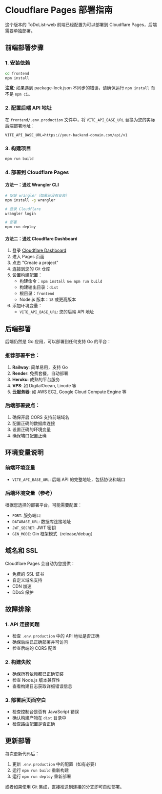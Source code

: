 # Cloudflare Pages 部署指南

这个版本的 ToDoList-web 前端已经配置为可以部署到 Cloudflare Pages，后端需要单独部署。

## 前端部署步骤

### 1. 安装依赖
```bash
cd frontend
npm install
```

**注意**: 如果遇到 package-lock.json 不同步的错误，请确保运行 `npm install` 而不是 `npm ci`。

### 2. 配置后端 API 地址
在 `frontend/.env.production` 文件中，将 `VITE_API_BASE_URL` 替换为您的实际后端部署地址：
```
VITE_API_BASE_URL=https://your-backend-domain.com/api/v1
```

### 3. 构建项目
```bash
npm run build
```

### 4. 部署到 Cloudflare Pages

#### 方法一：通过 Wrangler CLI
```bash
# 安装 wrangler（如果还没有安装）
npm install -g wrangler

# 登录 Cloudflare
wrangler login

# 部署
npm run deploy
```

#### 方法二：通过 Cloudflare Dashboard
1. 登录 [Cloudflare Dashboard](https://dash.cloudflare.com/)
2. 进入 Pages 页面
3. 点击 "Create a project"
4. 连接到您的 Git 仓库
5. 设置构建配置：
   - 构建命令：`npm install && npm run build`
   - 构建输出目录：`dist`
   - 根目录：`frontend`
   - Node.js 版本：`18` 或更高版本
6. 添加环境变量：
   - `VITE_API_BASE_URL`: 您的后端 API 地址

## 后端部署

后端仍然是 Go 应用，可以部署到任何支持 Go 的平台：

### 推荐部署平台：
1. **Railway**: 简单易用，支持 Go
2. **Render**: 免费套餐，自动部署
3. **Heroku**: 成熟的平台服务
4. **VPS**: 如 DigitalOcean, Linode 等
5. **云服务器**: 如 AWS EC2, Google Cloud Compute Engine 等

### 后端部署要点：
1. 确保开启 CORS 支持前端域名
2. 配置正确的数据库连接
3. 设置正确的环境变量
4. 确保端口配置正确

## 环境变量说明

### 前端环境变量
- `VITE_API_BASE_URL`: 后端 API 的完整地址，包括协议和端口

### 后端环境变量（参考）
根据您选择的部署平台，可能需要配置：
- `PORT`: 服务端口
- `DATABASE_URL`: 数据库连接地址
- `JWT_SECRET`: JWT 密钥
- `GIN_MODE`: Gin 框架模式（release/debug）

## 域名和 SSL

Cloudflare Pages 会自动为您提供：
- 免费的 SSL 证书
- 自定义域名支持
- CDN 加速
- DDoS 保护

## 故障排除

### 1. API 连接问题
- 检查 `.env.production` 中的 API 地址是否正确
- 确保后端已正确部署并可访问
- 检查后端的 CORS 配置

### 2. 构建失败
- 确保所有依赖都已正确安装
- 检查 Node.js 版本兼容性
- 查看构建日志获取详细错误信息

### 3. 部署后页面空白
- 检查控制台是否有 JavaScript 错误
- 确认构建产物在 `dist` 目录中
- 检查路由配置是否正确

## 更新部署

每次更新代码后：
1. 更新 `.env.production` 中的配置（如有必要）
2. 运行 `npm run build` 重新构建
3. 运行 `npm run deploy` 重新部署

或者如果使用 Git 集成，直接推送到连接的分支即可自动部署。